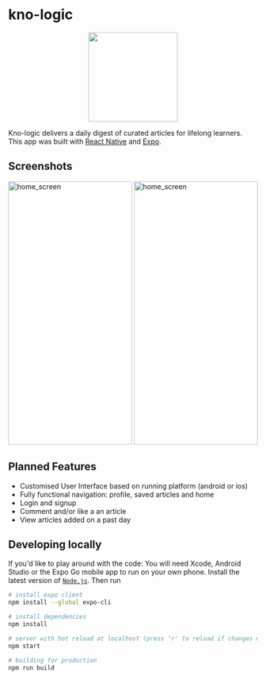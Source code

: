 # kno-logic
<p align="center">
  <img src="https://imgur.com/P2nDq7b.png" width="180">
</p>

Kno-logic delivers a daily digest of curated articles for lifelong learners. This app was built with [React Native](https://reactnative.dev/) and [Expo](https://expo.io/).

## Screenshots
<img src="https://i.imgur.com/SxWoD8S.png" alt="home_screen" width="250" height="530" /> <img src="https://i.imgur.com/lpib2c0.png" alt="home_screen" width="250" height="530" />


## Planned Features
* Customised User Interface based on running platform (android or ios)
* Fully functional navigation: profile, saved articles and home
* Login and signup
* Comment and/or like a an article
* View articles added on a past day

## Developing locally
If you'd like to play around with the code:
You will need Xcode, Android Studio or the Expo Go mobile app to run on your own phone.
Install the latest version of [`Node.js`](https://nodejs.org/en/). Then run
```bash
# install expo client
npm install --global expo-cli

# install dependencies
npm install

# server with hot reload at localhost (press 'r' to reload if changes not reflected)
npm start

# building for production
npm run build
```

